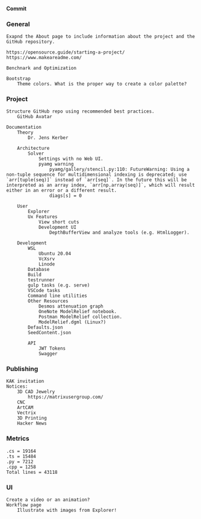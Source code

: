 #### Commit     

### General      
    Exapnd the About page to include information about the project and the GitHub repository.

    https://opensource.guide/starting-a-project/
    https://www.makeareadme.com/

    Benchnark and Optimization

    Bootstrap
        Theme colors. What is the proper way to create a color palette?
### Project

    Structure GitHub repo using recommended best practices.
        GitHub Avatar

    Documentation
        Theory
            Dr. Jens Kerber

        Architecture
            Solver
                Settings with no Web UI.
                pyamg warning
                    pyamg/gallery/stencil.py:110: FutureWarning: Using a non-tuple sequence for multidimensional indexing is deprecated; use `arr[tuple(seq)]` instead of `arr[seq]`. In the future this will be interpreted as an array index, `arr[np.array(seq)]`, which will result either in an error or a different result.
                    diags[s] = 0

        User
            Explorer
            Ux Features
                View short cuts
                Development UI
                    DepthBufferView and analyze tools (e.g. HtmlLogger).

        Development
            WSL
                Ubuntu 20.04
                VcXsrv
                Linode
            Database
            Build
            testrunner
            gulp tasks (e.g. serve)
            VSCode tasks
            Command line utilities
            Other Resources
                Desmos attenuation graph
                OneNote ModelRelief notebook.
                Postman ModelRelief collection.
                ModelRelief.dgml (Linux?)
            Defaults.json
            SeedContent.json 

            API
                JWT Tokens
                Swagger
### Publishing
    KAK invitation
    Notices:
        3D CAD Jewelry
            https://matrixusergroup.com/
        CNC
        ArtCAM
        Vectrix
        3D Printing
        Hacker News
### Metrics
    .cs = 19164
    .ts = 15484
    .py = 7212
    .cpp = 1258
    Total lines = 43118
### UI
    Create a video or an animation?
    Workflow page
        Illustrate with images from Explorer!
